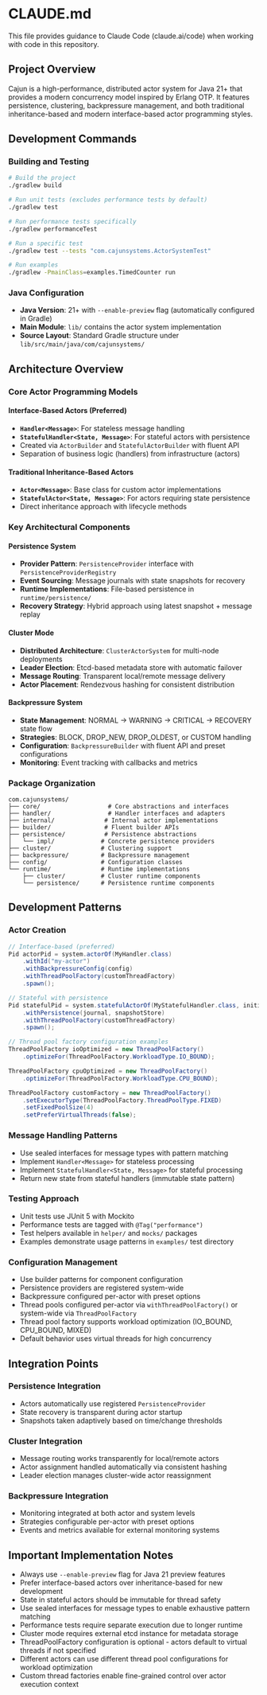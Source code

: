 # CLAUDE.md

This file provides guidance to Claude Code (claude.ai/code) when working with code in this repository.

## Project Overview

Cajun is a high-performance, distributed actor system for Java 21+ that provides a modern concurrency model inspired by Erlang OTP. It features persistence, clustering, backpressure management, and both traditional inheritance-based and modern interface-based actor programming styles.

## Development Commands

### Building and Testing
```bash
# Build the project
./gradlew build

# Run unit tests (excludes performance tests by default)
./gradlew test

# Run performance tests specifically
./gradlew performanceTest

# Run a specific test
./gradlew test --tests "com.cajunsystems.ActorSystemTest"

# Run examples
./gradlew -PmainClass=examples.TimedCounter run
```

### Java Configuration
- **Java Version**: 21+ with `--enable-preview` flag (automatically configured in Gradle)
- **Main Module**: `lib/` contains the actor system implementation
- **Source Layout**: Standard Gradle structure under `lib/src/main/java/com/cajunsystems/`

## Architecture Overview

### Core Actor Programming Models

#### Interface-Based Actors (Preferred)
- **`Handler<Message>`**: For stateless message handling
- **`StatefulHandler<State, Message>`**: For stateful actors with persistence
- Created via `ActorBuilder` and `StatefulActorBuilder` with fluent API
- Separation of business logic (handlers) from infrastructure (actors)

#### Traditional Inheritance-Based Actors
- **`Actor<Message>`**: Base class for custom actor implementations
- **`StatefulActor<State, Message>`**: For actors requiring state persistence
- Direct inheritance approach with lifecycle methods

### Key Architectural Components

#### Persistence System
- **Provider Pattern**: `PersistenceProvider` interface with `PersistenceProviderRegistry`
- **Event Sourcing**: Message journals with state snapshots for recovery
- **Runtime Implementations**: File-based persistence in `runtime/persistence/`
- **Recovery Strategy**: Hybrid approach using latest snapshot + message replay

#### Cluster Mode
- **Distributed Architecture**: `ClusterActorSystem` for multi-node deployments
- **Leader Election**: Etcd-based metadata store with automatic failover
- **Message Routing**: Transparent local/remote message delivery
- **Actor Placement**: Rendezvous hashing for consistent distribution

#### Backpressure System
- **State Management**: NORMAL → WARNING → CRITICAL → RECOVERY state flow
- **Strategies**: BLOCK, DROP_NEW, DROP_OLDEST, or CUSTOM handling
- **Configuration**: `BackpressureBuilder` with fluent API and preset configurations
- **Monitoring**: Event tracking with callbacks and metrics

### Package Organization
```
com.cajunsystems/
├── core/                   # Core abstractions and interfaces
├── handler/                # Handler interfaces and adapters
├── internal/              # Internal actor implementations
├── builder/               # Fluent builder APIs
├── persistence/           # Persistence abstractions
│   └── impl/             # Concrete persistence providers
├── cluster/              # Clustering support
├── backpressure/         # Backpressure management
├── config/               # Configuration classes
└── runtime/              # Runtime implementations
    ├── cluster/          # Cluster runtime components
    └── persistence/      # Persistence runtime components
```

## Development Patterns

### Actor Creation
```java
// Interface-based (preferred)
Pid actorPid = system.actorOf(MyHandler.class)
    .withId("my-actor")
    .withBackpressureConfig(config)
    .withThreadPoolFactory(customThreadFactory)
    .spawn();

// Stateful with persistence
Pid statefulPid = system.statefulActorOf(MyStatefulHandler.class, initialState)
    .withPersistence(journal, snapshotStore)
    .withThreadPoolFactory(customThreadFactory)
    .spawn();

// Thread pool factory configuration examples
ThreadPoolFactory ioOptimized = new ThreadPoolFactory()
    .optimizeFor(ThreadPoolFactory.WorkloadType.IO_BOUND);

ThreadPoolFactory cpuOptimized = new ThreadPoolFactory()
    .optimizeFor(ThreadPoolFactory.WorkloadType.CPU_BOUND);

ThreadPoolFactory customFactory = new ThreadPoolFactory()
    .setExecutorType(ThreadPoolFactory.ThreadPoolType.FIXED)
    .setFixedPoolSize(4)
    .setPreferVirtualThreads(false);
```

### Message Handling Patterns
- Use sealed interfaces for message types with pattern matching
- Implement `Handler<Message>` for stateless processing
- Implement `StatefulHandler<State, Message>` for stateful processing
- Return new state from stateful handlers (immutable state pattern)

### Testing Approach
- Unit tests use JUnit 5 with Mockito
- Performance tests are tagged with `@Tag("performance")`
- Test helpers available in `helper/` and `mocks/` packages
- Examples demonstrate usage patterns in `examples/` test directory

### Configuration Management
- Use builder patterns for component configuration
- Persistence providers are registered system-wide
- Backpressure configured per-actor with preset options
- Thread pools configured per-actor via `withThreadPoolFactory()` or system-wide via `ThreadPoolFactory`
- Thread pool factory supports workload optimization (IO_BOUND, CPU_BOUND, MIXED)
- Default behavior uses virtual threads for high concurrency

## Integration Points

### Persistence Integration
- Actors automatically use registered `PersistenceProvider`
- State recovery is transparent during actor startup
- Snapshots taken adaptively based on time/change thresholds

### Cluster Integration
- Message routing works transparently for local/remote actors
- Actor assignment handled automatically via consistent hashing
- Leader election manages cluster-wide actor reassignment

### Backpressure Integration
- Monitoring integrated at both actor and system levels
- Strategies configurable per-actor with preset options
- Events and metrics available for external monitoring systems

## Important Implementation Notes

- Always use `--enable-preview` flag for Java 21 preview features
- Prefer interface-based actors over inheritance-based for new development
- State in stateful actors should be immutable for thread safety
- Use sealed interfaces for message types to enable exhaustive pattern matching
- Performance tests require separate execution due to longer runtime
- Cluster mode requires external etcd instance for metadata storage
- ThreadPoolFactory configuration is optional - actors default to virtual threads if not specified
- Different actors can use different thread pool configurations for workload optimization
- Custom thread factories enable fine-grained control over actor execution context
